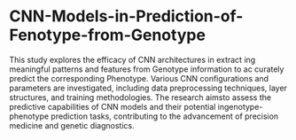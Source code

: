 # CNN-Models-in-Prediction-of-Fenotype-from-Genotype

This study explores the efficacy of CNN architectures in extract ing meaningful patterns and features from Genotype information to ac curately predict the corresponding Phenotype.
Various CNN configurations and parameters are investigated, including data preprocessing techniques, layer structures, and training methodologies. 
The research aimsto assess the predictive capabilities of CNN models and their potential ingenotype-phenotype prediction tasks, contributing to the advancement of precision medicine and genetic diagnostics.
